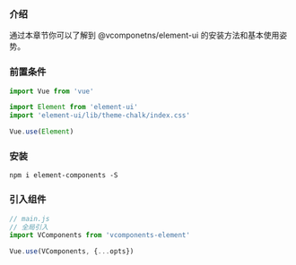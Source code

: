 ### 介绍

通过本章节你可以了解到 @vcomponetns/element-ui 的安装方法和基本使用姿势。

### 前置条件

```js
import Vue from 'vue'

import Element from 'element-ui'
import 'element-ui/lib/theme-chalk/index.css'

Vue.use(Element)
```

### 安装

```shell
npm i element-components -S
```

### 引入组件

```js
// main.js
// 全局引入
import VComponents from 'vcomponents-element'

Vue.use(VComponents, {...opts})
```